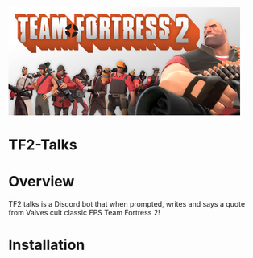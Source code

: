 ![](images/tf2.jpg)
# TF2-Talks

# Overview
TF2 talks is a Discord bot that when prompted, writes and says a quote from Valves cult classic FPS Team Fortress 2!

# Installation
